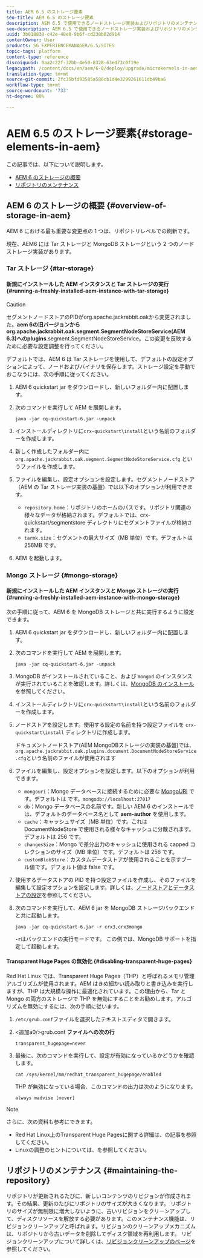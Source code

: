 ```yaml
---
title: AEM 6.5 のストレージ要素
seo-title: AEM 6.5 のストレージ要素
description: AEM 6.5 で使用できるノードストレージ実装およびリポジトリのメンテナンス方法について説明します。
seo-description: AEM 6.5 で使用できるノードストレージ実装およびリポジトリのメンテナンス方法について説明します。
uuid: 3b018830-c42e-48e0-9b6f-cd230b02d914
contentOwner: User
products: SG_EXPERIENCEMANAGER/6.5/SITES
topic-tags: platform
content-type: reference
discoiquuid: 0aa2c22f-32bb-4e50-8328-63ed73c0f19e
legacypath: /content/docs/en/aem/6-0/deploy/upgrade/microkernels-in-aem-6-0
translation-type: tm+mt
source-git-commit: 2fc35bfd93585a586cb1d4e3299261611db49ba6
workflow-type: tm+mt
source-wordcount: '733'
ht-degree: 80%

---
```



# AEM 6.5 のストレージ要素{#storage-elements-in-aem}

この記事では、以下について説明します。

* [AEM 6 のストレージの概要](/help/sites-deploying/storage-elements-in-aem-6.md#overview-of-storage-in-aem)
* [リポジトリのメンテナンス](/help/sites-deploying/storage-elements-in-aem-6.md#maintaining-the-repository)

## AEM 6 のストレージの概要 {#overview-of-storage-in-aem}

AEM 6 における最も重要な変更点の 1 つは、リポジトリレベルでの刷新です。

現在、AEM6 には Tar ストレージと MongoDB ストレージという 2 つのノードストレージ実装があります。

### Tar ストレージ  {#tar-storage}

#### 新規にインストールした AEM インスタンスと Tar ストレージの実行 {#running-a-freshly-installed-aem-instance-with-tar-storage}

>[!CAUTION]
>
>セグメントノードストアのPIDがorg.apache.jackrabbit.oakから変更されました。**aem 6の旧バージョンからorg.apache.jackrabbit.oak.segment.SegmentNodeStoreService(AEM 6.3)へのplugins**.segment.SegmentNodeStoreService。この変更を反映するために必要な設定調整を行ってください。

デフォルトでは、AEM 6 は Tar ストレージを使用して、デフォルトの設定オプションによって、ノードおよびバイナリを保存します。ストレージ設定を手動でおこなうには、次の手順に従ってください。

1. AEM 6 quickstart jar をダウンロードし、新しいフォルダー内に配置します。
1. 次のコマンドを実行して AEM を展開します。

   `java -jar cq-quickstart-6.jar -unpack`

1. インストールディレクトリに`crx-quickstart\install`という名前のフォルダーを作成します。

1. 新しく作成したフォルダー内に `org.apache.jackrabbit.oak.segment.SegmentNodeStoreService.cfg` というファイルを作成します。

1. ファイルを編集し、設定オプションを設定します。セグメントノードストア（AEM の Tar ストレージ実装の基盤）では以下のオプションが利用できます。

   * `repository.home`：リポジトリのホームのパスです。リポジトリ関連の様々なデータが格納されます。デフォルトでは、crx-quickstart/segmentstore ディレクトリにセグメントファイルが格納されます。
   * `tarmk.size`：セグメントの最大サイズ（MB 単位）です。デフォルトは 256MB です。

1. AEM を起動します。

### Mongo ストレージ {#mongo-storage}

#### 新規にインストールした AEM インスタンスと Mongo ストレージの実行 {#running-a-freshly-installed-aem-instance-with-mongo-storage}

次の手順に従って、AEM 6 を MongoDB ストレージと共に実行するように設定できます。

1. AEM 6 quickstart jar をダウンロードし、新しいフォルダー内に配置します。
1. 次のコマンドを実行して AEM を展開します。

   `java -jar cq-quickstart-6.jar -unpack`

1. MongoDB がインストールされていること、および `mongod` のインスタンスが実行されていることを確認します。詳しくは、[MongoDB のインストール](https://docs.mongodb.org/manual/installation/)を参照してください。
1. インストールディレクトリに`crx-quickstart\install`という名前のフォルダーを作成します。
1. ノードストアを設定します。使用する設定の名前を持つ設定ファイルを `crx-quickstart\install` ディレクトリに作成します。

   ドキュメントノードストア(AEM MongoDBストレージの実装の基盤)では、`org.apache.jackrabbit.oak.plugins.document.DocumentNodeStoreService.cfg`という名前のファイルが使用されます

1. ファイルを編集し、設定オプションを設定します。以下のオプションが利用できます。

   * `mongouri`：Mongo データベースに接続するために必要な [MongoURI](https://docs.mongodb.org/manual/reference/connection-string/) です。デフォルトは です。`mongodb://localhost:27017`
   * `db`：Mongo データベースの名前です。新しい AEM 6 のインストールでは、デフォルトのデータベース名として **aem-author** を使用します。
   * `cache`：キャッシュサイズ（MB 単位）です。これは DocumentNodeStore で使用される様々なキャッシュに分散されます。デフォルトは 256 です。
   * `changesSize`：Mongo で差分出力のキャッシュに使用される capped コレクションのサイズ（MB 単位）です。デフォルトは 256 です。
   * `customBlobStore`：カスタムデータストアが使用されることを示すブール値です。デフォルト値は false です。

1. 使用するデータストアの PID を持つ設定ファイルを作成し、そのファイルを編集して設定オプションを設定します。詳しくは、[ノードストアとデータストアの設定](/help/sites-deploying/data-store-config.md)を参照してください。

1. 次のコマンドを実行して、AEM 6 jar を MongoDB ストレージバックエンドと共に起動します。

   ```shell
   java -jar cq-quickstart-6.jar -r crx3,crx3mongo
   ```

   **`-r`**&#x200B;はバックエンドの実行モードです。 この例では、MongoDB サポートを指定して起動します。

#### Transparent Huge Pages の無効化 {#disabling-transparent-huge-pages}

Red Hat Linux では、Transparent Huge Pages（THP）と呼ばれるメモリ管理アルゴリズムが使用されます。AEM はきめ細かい読み取りと書き込みを実行しますが、THP は大規模な操作に最適化されています。この理由から、Tar と Mongo の両方のストレージで THP を無効にすることをお勧めします。アルゴリズムを無効にするには、次の手順に従います。

1. `/etc/grub.conf`ファイルを選択したテキストエディタで開きます。
1. &lt;追加a0/>grub.conf **ファイルへの次の行**

   ```
   transparent_hugepage=never
   ```

1. 最後に、次のコマンドを実行して、設定が有効になっているかどうかを確認します。

   ```
   cat /sys/kernel/mm/redhat_transparent_hugepage/enabled
   ```

   THP が無効になっている場合、このコマンドの出力は次のようになります。

   ```
   always madvise [never]
   ```

>[!NOTE]
>
>さらに、次の資料も参考にできます。
>
>* Red Hat Linux上のTransparent Huge Pagesに関する詳細は、[](https://access.redhat.com/solutions/46111)の記事を参照してください。
>* Linuxの調整のヒントについては、[](https://helpx.adobe.com/jp/experience-manager/kb/performance-tuning-tips.html)を参照してください。

>



## リポジトリのメンテナンス {#maintaining-the-repository}

リポジトリが更新されるたびに、新しいコンテンツのリビジョンが作成されます。その結果、更新のたびにリポジトリのサイズが大きくなります。 リポジトリのサイズが無制限に増大しないように、古いリビジョンをクリーンアップして、ディスクリソースを解放する必要があります。このメンテナンス機能は、リビジョンクリーンアップと呼ばれます。リビジョンのクリーンアップメカニズムは、リポジトリから古いデータを削除してディスク領域を再利用します。 リビジョンクリーンアップについて詳しくは、[リビジョンクリーンアップのページ](/help/sites-deploying/revision-cleanup.md)を参照してください。

